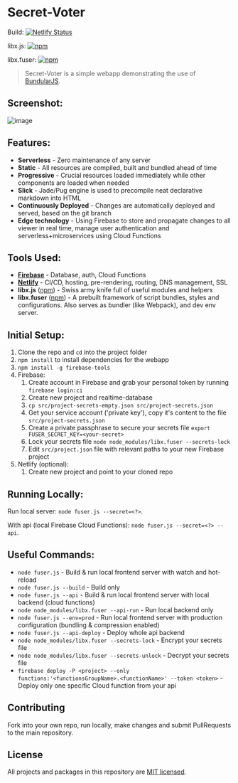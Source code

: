 # Secret-Voter 


Build: [![Netlify Status](https://api.netlify.com/api/v1/badges/8412fb7e-73b4-4ff4-9bf5-983e71527a27/deploy-status)](https://app.netlify.com/sites/bundular-js/deploys)


libx.js: [![npm](https://img.shields.io/npm/v/libx.js.svg?maxAge=1000)](https://www.npmjs.com/package/libx.js)
<!-- [![CircleCI](https://circleci.com/gh/Livshitz/libx.js.svg?style=svg&circle-token=c8c703eeb260071d345a59ab2fa0f9c461c341bd)](https://circleci.com/gh/Livshitz/libx.js) 
[![CircleCI](https://circleci.com/gh/Livshitz/libx.fuser/tree/master.svg?style=shield)](https://circleci.com/gh/Livshitz/libx.fuser)
-->

libx.fuser: [![npm](https://img.shields.io/npm/v/libx.fuser.svg?maxAge=1000)](https://www.npmjs.com/package/libx.fuser) 
<!-- [![CircleCI](https://circleci.com/gh/Livshitz/libx.fuser.svg?style=svg&circle-token=a963d20d503917ef680f1b22b50744f0f93cfb22)](https://circleci.com/gh/Livshitz/libx.fuser) -->

<!-- [![node](https://img.shields.io/node/v/libx.js.svg?maxAge=1000)](https://www.npmjs.com/package/libx.js) -->

> Secret-Voter is a simple webapp demonstrating the use of [BundularJS](https://github.com/Livshitz/BundularJS).

## Screenshot:
![image](https://user-images.githubusercontent.com/246724/55460493-cb269880-55fa-11e9-8fa3-24422e4d3fea.png)


## Features: 
* __Serverless__ - Zero maintenance of any server
* __Static__ - All resources are compiled, built and bundled ahead of time
* __Progressive__ - Crucial resources loaded immediately while other components are loaded when needed
* __Slick__ - Jade/Pug engine is used to precompile neat declarative markdown into HTML
* __Continuously Deployed__ - Changes are automatically deployed and served, based on the git branch
* __Edge technology__ - Using Firebase to store and propagate changes to all viewer in real time, manage user authentication and serverless+microservices using Cloud Functions

## Tools Used:
* [__Firebase__](https://firebase.google.com) - Database, auth, Cloud Functions
* [__Netlify__](https://netlify.com) - CI/CD, hosting, pre-rendering, routing, DNS management, SSL
* __libx.js__ ([npm](https://www.npmjs.com/package/libx.js)) - Swiss army knife full of useful modules and helpers
* __libx.fuser__ ([npm](https://www.npmjs.com/package/libx.fuser)) - A prebuilt framework of script bundles, styles and configurations. Also serves as bundler (like Webpack), and dev env server.


## Initial Setup:
1. Clone the repo and `cd` into the project folder
2. `npm install` to install dependencies for the webapp
3. `npm install -g firebase-tools`
4. Firebase: 
   1. Create account in Firebase and grab your personal token by running `firebase login:ci`
   2. Create new project and realtime-database
   3. `cp src/project-secrets-empty.json src/project-secrets.json`
   4. Get your service account ('private key'), copy it's content to the file `src/project-secrets.json`
   5. Create a private passphrase to secure your secrets file `export FUSER_SECRET_KEY=<your-secret>`
   6. Lock your secrets file `node node_modules/libx.fuser --secrets-lock`
   7. Edit `src/project.json` file with relevant paths to your new Firebase project
5. Netlify (optional):
   1. Create new project and point to your cloned repo


## Running Locally:
Run local server: `node fuser.js --secret=<?>`.

With api (local Firebase Cloud Functions): `node fuser.js --secret=<?> --api`.


## Useful Commands:
* `node fuser.js` - Build & run local frontend server with watch and hot-reload
* `node fuser.js --build` - Build only
* `node fuser.js --api` - Build & run local frontend server with local backend (cloud functions)
* `node node_modules/libx.fuser --api-run` - Run local backend only
* `node fuser.js --env=prod` - Run local frontend server with production configuration (bundling & compression enabled)
* `node fuser.js --api-deploy` - Deploy whole api backend
* `node node_modules/libx.fuser --secrets-lock` - Encrypt your secrets file
* `node node_modules/libx.fuser --secrets-unlock` - Decrypt your secrets file
* `firebase deploy -P <project> --only functions:'<functionsGroupName>.<functionName>' --token <token>` - Deploy only one specific Cloud function from your api


## Contributing
Fork into your own repo, run locally, make changes and submit PullRequests to the main repository.

<!-- 
### Code of Conduct

We have adopted the same Code of Conduct as Facebook that we expect project participants to adhere to. Please read [the full text](https://code.facebook.com/codeofconduct) so that you can understand what actions will and will not be tolerated.

### Contributing Guide

Read our [contributing guide](/CONTRIBUTING.md) to learn about how you can contribute, how to propose improvements or if you are interested in translating the content.   -->


## License
All projects and packages in this repository are [MIT licensed](/LICENSE).
